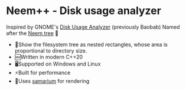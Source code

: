 # Neem++ - Disk usage analyzer

Inspired by GNOME's [Disk Usage Analyzer](https://apps.gnome.org/Baobab/) (previously Baobab)
Named after the [Neem tree](https://en.wikipedia.org/wiki/Azadirachta_indica) 🌳

- 💽Show the filesystem tree as nested rectangles, whose area is proportional to directory size.
- 🆕Written in modern C++20
- 🖥️Supported on Windows and Linux
- ⚡Built for performance
- 🧪Uses [samarium](https://github.com/jjbel/samarium) for rendering
